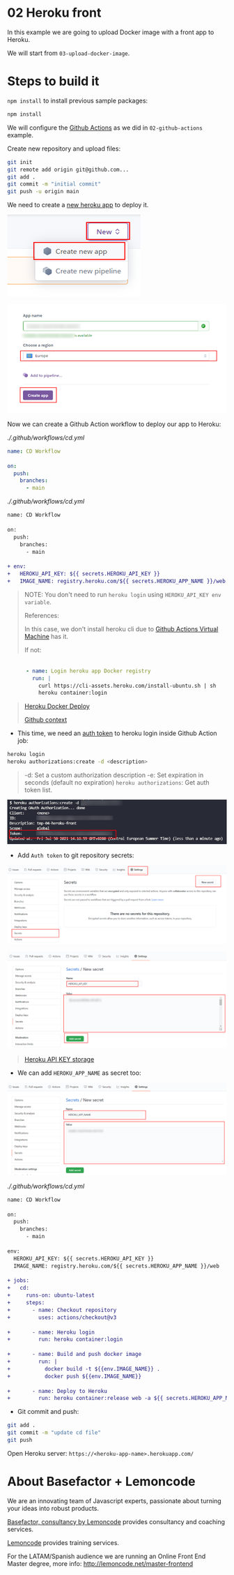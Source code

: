 # 02 Heroku front

In this example we are going to upload Docker image with a front app to Heroku.

We will start from `03-upload-docker-image`.

# Steps to build it

`npm install` to install previous sample packages:

```bash
npm install
```

We will configure the [Github Actions](https://docs.github.com/en/free-pro-team@latest/actions) as we did in `02-github-actions` example.

Create new repository and upload files:

```bash
git init
git remote add origin git@github.com...
git add .
git commit -m "initial commit"
git push -u origin main

```

We need to create a [new heroku app](https://dashboard.heroku.com/) to deploy it.

![01-create-heroku-app](./readme-resources/01-create-heroku-app.png)

![02-create-heroku-app](./readme-resources/02-create-heroku-app.png)

Now we can create a Github Action workflow to deploy our app to Heroku:

_./.github/workflows/cd.yml_

```yml
name: CD Workflow

on:
  push:
    branches:
      - main

```

_./.github/workflows/cd.yml_

```diff
name: CD Workflow

on:
  push:
    branches:
      - main

+ env:
+   HEROKU_API_KEY: ${{ secrets.HEROKU_API_KEY }}
+   IMAGE_NAME: registry.heroku.com/${{ secrets.HEROKU_APP_NAME }}/web

```
> NOTE: You don't need to run `heroku login` using `HEROKU_API_KEY env variable`.
>
> References:
>
> In this case, we don't install heroku cli due to [Github Actions Virtual Machine](https://github.com/actions/virtual-environments/blob/ubuntu20/20210216.1/images/linux/Ubuntu2004-README.md) has it.
>
> If not:

```yml

      - name: Login heroku app Docker registry
        run: |
          curl https://cli-assets.heroku.com/install-ubuntu.sh | sh
          heroku container:login
```
>
> [Heroku Docker Deploy](https://devcenter.heroku.com/articles/container-registry-and-runtime)
>
> [Github context](https://docs.github.com/en/free-pro-team@latest/actions/reference/context-and-expression-syntax-for-github-actions#github-context)

- This time, we need an [auth token](https://devcenter.heroku.com/articles/heroku-cli-commands#heroku-authorizations-create) to heroku login inside Github Action job:

```bash
heroku login
heroku authorizations:create -d <description>
```

> -d: Set a custom authorization description
> -e: Set expiration in seconds (default no expiration)
> `heroku authorizations`: Get auth token list.

![03-generate-token](./readme-resources/03-generate-token.png)

- Add `Auth token` to git repository secrets:

![04-github-secret](./readme-resources/04-github-secret.png)

![05-token-as-secret](./readme-resources/05-token-as-secret.png)

> [Heroku API KEY storage](https://devcenter.heroku.com/articles/heroku-cli-commands#heroku-authorizations-create)

- We can add `HEROKU_APP_NAME` as secret too:

![06-heroku-app-name](./readme-resources/06-heroku-app-name.png)


_./.github/workflows/cd.yml_

```diff
name: CD Workflow

on:
  push:
    branches:
      - main

env:
  HEROKU_API_KEY: ${{ secrets.HEROKU_API_KEY }}
  IMAGE_NAME: registry.heroku.com/${{ secrets.HEROKU_APP_NAME }}/web

+ jobs:
+   cd:
+     runs-on: ubuntu-latest
+     steps:
+       - name: Checkout repository
+         uses: actions/checkout@v3

+       - name: Heroku login
+         run: heroku container:login

+       - name: Build and push docker image
+         run: |
+           docker build -t ${{env.IMAGE_NAME}} .
+           docker push ${{env.IMAGE_NAME}}

+       - name: Deploy to Heroku
+         run: heroku container:release web -a ${{ secrets.HEROKU_APP_NAME }}

```

- Git commit and push:

```bash
git add .
git commit -m "update cd file"
git push
```

Open Heroku server: `https://<heroku-app-name>.herokuapp.com/`

# About Basefactor + Lemoncode

We are an innovating team of Javascript experts, passionate about turning your ideas into robust products.

[Basefactor, consultancy by Lemoncode](http://www.basefactor.com) provides consultancy and coaching services.

[Lemoncode](http://lemoncode.net/services/en/#en-home) provides training services.

For the LATAM/Spanish audience we are running an Online Front End Master degree, more info: http://lemoncode.net/master-frontend
